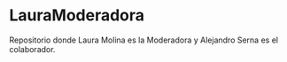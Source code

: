 # LauraModeradora
Repositorio donde Laura Molina es la Moderadora y Alejandro Serna es el colaborador.
